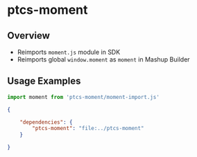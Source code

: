 # ptcs-moment

## Overview

- Reimports `moment.js` module in SDK  
- Reimports global `window.moment` as `moment` in Mashup Builder

## Usage Examples

```js
import moment from 'ptcs-moment/moment-import.js'
```

```json
{

    "dependencies": {
        "ptcs-moment": "file:../ptcs-moment"
    }

}
```
